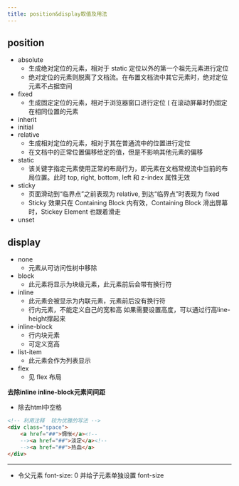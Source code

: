 ```yaml
---
title: position&display取值及用法
---
```


## position
*  absolute
   *  生成绝对定位的元素，相对于 static 定位以外的第一个祖先元素进行定位  
   *  绝对定位的元素则脱离了文档流。在布置文档流中其它元素时，绝对定位元素不占据空间
*  fixed
   *  生成固定定位的元素，相对于浏览器窗口进行定位 ( 在滚动屏幕时仍固定在相同位置的元素
*  inherit
*  initial
*  relative
   *  生成相对定位的元素，相对于其在普通流中的位置进行定位  
   *  在文档中的正常位置偏移给定的值，但是不影响其他元素的偏移
*  static
   *  该关键字指定元素使用正常的布局行为，即元素在文档常规流中当前的布局位置。此时 top, right, bottom, left 和 z-index 属性无效  
*  sticky
   *  页面滑动到“临界点”之前表现为 relative, 到达“临界点”时表现为 fixed
   *  Sticky 效果只在 Containing Block 内有效，Containing Block 滑出屏幕时，Stickey Element 也跟着滑走
*  unset 

## display
* none 
    *  元素从可访问性树中移除 
* block 
    *  此元素将显示为块级元素，此元素前后会带有换行符
* inline 
    *  此元素会被显示为内联元素，元素前后没有换行符
    *  行内元素，不能定义自己的宽和高 如果需要设置高度，可以通过行高line-height撑起来
* inline-block
    *  行内块元素
    *  可定义宽高
* list-item
    *  此元素会作为列表显示
* flex
  *    见 flex 布局 

**去除inline  inline-block元素间间距**
* 除去html中空格
```html
<!-- 利用注释  较为优雅的写法 -->
<div class="space">
    <a href="##">惆怅</a><!--
    --><a href="##">淡定</a><!--
    --><a href="##">热血</a>
</div>
```
****
* 令父元素 font-size: 0  并给子元素单独设置 font-size

